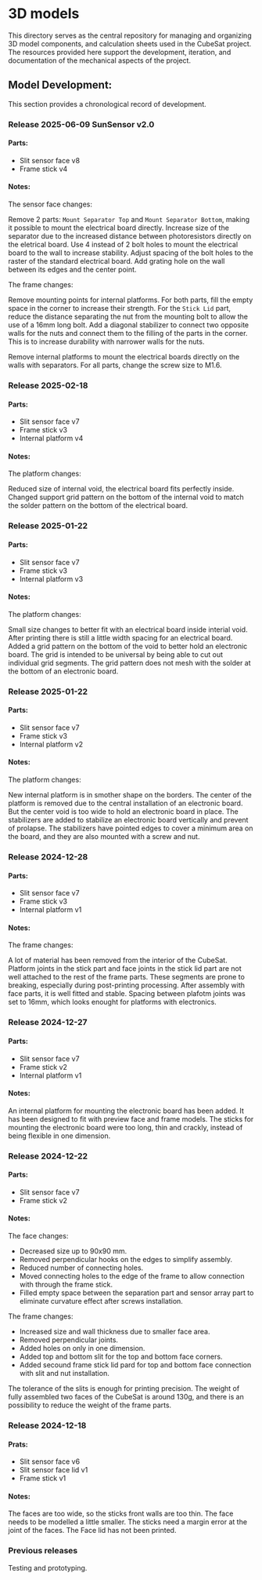 # 3D models

This directory serves as the central repository for managing and organizing 3D model components, and calculation sheets used in the CubeSat project. The resources provided here support the development, iteration, and documentation of the mechanical aspects of the project.

## Model Development:

This section provides a chronological record of development.

### Release 2025-06-09 SunSensor v2.0

#### Parts:
- Slit sensor face v8
- Frame stick v4

#### Notes:
The sensor face changes:

Remove 2 parts: `Mount Separator Top` and `Mount Separator Bottom`, making it possible to mount the electrical board directly. Increase size of the separator due to the increased distance between photoresistors directly on the eletrical board. Use 4 instead of 2 bolt holes to mount the electrical board to the wall to increase stability. Adjust spacing of the bolt holes to the raster of the standard electrical board. Add grating hole on the wall between its edges and the center point.

The frame changes:

Remove mounting points for internal platforms. For both parts, fill the empty space in the corner to increase their strength. For the `Stick Lid` part, reduce the distance separating the nut from the mounting bolt to allow the use of a 16mm long bolt. Add a diagonal stabilizer to connect two opposite walls for the nuts and connect them to the filling of the parts in the corner. This is to increase durability with narrower walls for the nuts.

Remove internal platforms to mount the electrical boards directly on the walls with separators. For all parts, change the screw size to M1.6.

### Release 2025-02-18

#### Parts:
- Slit sensor face v7
- Frame stick v3
- Internal platform v4

#### Notes:
The platform changes:

Reduced size of internal void, the electrical board fits perfectly inside. 
Changed support grid pattern on the bottom of the internal void to match the solder pattern on the bottom of the electrical board.

### Release 2025-01-22

#### Parts:
- Slit sensor face v7
- Frame stick v3
- Internal platform v3

#### Notes:
The platform changes:

Small size changes to better fit with an electrical board inside interial void.
After printing there is still a little width spacing for an electrical board.
Added a grid pattern on the bottom of the void to better hold an electronic board.
The grid is intended to be universal by being able to cut out individual grid segments.
The grid pattern does not mesh with the solder at the bottom of an electronic board.

### Release 2025-01-22

#### Parts:
- Slit sensor face v7
- Frame stick v3
- Internal platform v2

#### Notes:
The platform changes:

New internal platform is in smother shape on the borders.
The center of the platform is removed due to the central installation of an electronic board.
But the center void is too wide to hold an electronic board in place.
The stabilizers are added to stabilize an electronic board vertically and prevent of prolapse.
The stabilizers have pointed edges to cover a minimum area on the board, and they are also mounted with a screw and nut.

### Release 2024-12-28

#### Parts:
- Slit sensor face v7
- Frame stick v3
- Internal platform v1

#### Notes:
The frame changes:

A lot of material has been removed from the interior of the CubeSat. 
Platform joints in the stick part and face joints in the stick lid part are not well attached to the rest of the frame parts. 
These segments are prone to breaking, especially during post-printing processing. 
After assembly with face parts, it is well fitted and stable. 
Spacing between plafotm joints was set to 16mm, which looks enought for platforms with electronics.

### Release 2024-12-27

#### Parts:
- Slit sensor face v7
- Frame stick v2
- Internal platform v1

#### Notes:
An internal platform for mounting the electronic board has been added. 
It has been designed to fit with preview face and frame models. 
The sticks for mounting the electronic board were too long, thin and crackly, instead of being flexible in one dimension.

### Release 2024-12-22

#### Parts:
- Slit sensor face v7
- Frame stick v2

#### Notes:
The face changes:
- Decreased size up to 90x90 mm.
- Removed perpendicular hooks on the edges to simplify assembly.
- Reduced number of connecting holes.
- Moved connecting holes to the edge of the frame to allow connection with through the frame stick.
- Filled empty space between the separation part and sensor array part to eliminate curvature effect after screws installation.

The frame changes:
- Increased size and wall thickness due to smaller face area.
- Removed perpendicular joints.
- Added holes on only in one dimension.
- Added top and bottom slit for the top and bottom face corners.
- Added secound frame stick lid pard for top and bottom face connection with slit and nut installation.
 
The tolerance of the slits is enough for printing precision. 
The weight of fully assembled two faces of the CubeSat  is around 130g, and there is an possibility to reduce the weight of the frame parts.

### Release 2024-12-18

#### Prats:
- Slit sensor face v6
- Slit sensor face lid v1
- Frame stick v1

#### Notes:
The faces are too wide, so the sticks front walls are too thin. 
The face needs to be modelled a little smaller. 
The sticks need a margin error at the joint of the faces. 
The Face lid has not been printed.

### Previous releases

Testing and prototyping.

